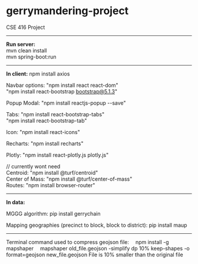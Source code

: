 # gerrymandering-project
CSE 416 Project

<hr />
<b>Run server:</b> <br/>
mvn clean install <br />
mvn spring-boot:run


<hr />
<b>In client:</b>
npm install axios

Navbar options: "npm install react react-dom"<br/>
                "npm install react-bootstrap bootstrap@5.1.3"

Popup Modal: "npm install reactjs-popup --save"

Tabs: "npm install react-bootstrap-tabs" <br/> "npm install react-bootstrap-tab"

Icon: "npm install react-icons"

Recharts: "npm install recharts"

Plotly: "npm install react-plotly.js plotly.js"

// currently wont need <br/>
Centroid: "npm install @turf/centroid" <br/>
Center of Mass: "npm install @turf/center-of-mass" <br/>
Routes: "npm install browser-router" <br/>


<hr />
<b>In data:</b>

MGGG algorithm: pip install gerrychain

Mapping geographies (precinct to block, block to district): pip install maup

<hr />
Terminal command used to compress geojson file:
&emsp;npm install -g mapshaper
&emsp;mapshaper old_file.geojson -simplify dp 10% keep-shapes -o format=geojson new_file.geojson
File is 10% smaller than the original file
